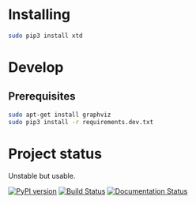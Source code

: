 # Installing

```bash
sudo pip3 install xtd
```

# Develop

## Prerequisites
```bash
sudo apt-get install graphviz
sudo pip3 install -r requirements.dev.txt
```

# Project status

Unstable but usable.

[![PyPI version](https://badge.fury.io/py/xtd.svg)](https://badge.fury.io/py/xtd)
[![Build Status](https://travis-ci.org/psycofdj/xtd.svg?branch=master)](https://travis-ci.org/psycofdj/xtd)
[![Documentation Status](https://readthedocs.org/projects/xtd/badge/?version=latest)](http://xtd.readthedocs.org/en/latest/?badge=latest)

